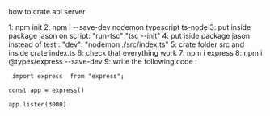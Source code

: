 how to crate api server 

1: npm init
2: npm i --save-dev nodemon typescript ts-node
3: put inside package jason on script:  "run-tsc":"tsc --init"
4: put iside package jason instead of test : "dev": "nodemon ./src/index.ts"
5: crate folder src and inside crate index.ts
6: check that everything work
7: npm i express
8: npm i @types/express --save-dev
9: write the following code :
```
 import express  from "express";

const app = express()

app.listen(3000)
```